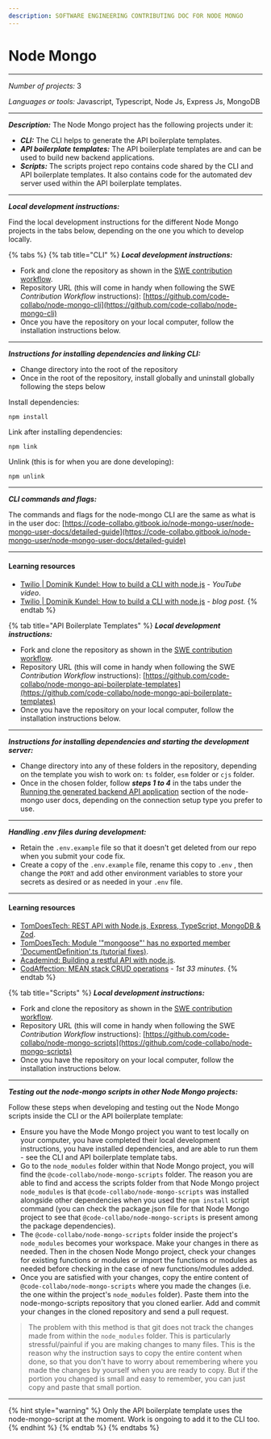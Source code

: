 ```yaml
---
description: SOFTWARE ENGINEERING CONTRIBUTING DOC FOR NODE MONGO
---
```


# Node Mongo

***

_Number of projects:_ 3

_Languages or tools:_ Javascript, Typescript, Node Js, Express Js, MongoDB

***

_**Description:**_ The Node Mongo project has the following projects under it:

* _**CLI:**_ The CLI helps to generate the API boilerplate templates.
* _**API boilerplate templates:**_ The API boilerplate templates are and can be used to build new backend applications.
* _**Scripts:**_ The scripts project repo contains code shared by the CLI and API boilerplate templates. It also contains code for the automated dev server used within the API boilerplate templates.

***

_**Local development instructions:**_

Find the local development instructions for the different Node Mongo projects in the tabs below, depending on the one you which to develop locally.

{% tabs %}
{% tab title="CLI" %}
_**Local development instructions:**_

* Fork and clone the repository as shown in the [SWE contribution workflow](https://docs.collabocommunity.com/contribute/v/software-engineering/#git-workflow-fork-and-clone-repository).
* Repository URL (this will come in handy when following the SWE _Contribution Workflow_ instructions): [https://github.com/code-collabo/node-mongo-cli](https://github.com/code-collabo/node-mongo-cli)
* Once you have the repository on your local computer, follow the installation instructions below.

***

_**Instructions for installing dependencies and linking CLI:**_

* Change directory into the root of the repository
* Once in the root of the repository, install globally and uninstall globally following the steps below

Install dependencies:

```
npm install
```

Link after installing dependencies:

```
npm link
```

Unlink (this is for when you are done developing):

```
npm unlink
```

***

_**CLI commands and flags:**_

The commands and flags for the node-mongo CLI are the same as what is in the user doc: [https://code-collabo.gitbook.io/node-mongo-user/node-mongo-user-docs/detailed-guide](https://code-collabo.gitbook.io/node-mongo-user/node-mongo-user-docs/detailed-guide)

***

#### Learning resources

* [Twilio | Dominik Kundel: How to build a CLI with node.js](https://youtu.be/s2h28p4s-Xs) - _YouTube video_.
* [Twilio | Dominik Kundel: How to build a CLI with node.js](https://www.twilio.com/blog/how-to-build-a-cli-with-node-js) _- blog post._
{% endtab %}

{% tab title="API Boilerplate Templates" %}
_**Local development instructions:**_

* Fork and clone the repository as shown in the [SWE contribution workflow](https://docs.collabocommunity.com/contribute/v/software-engineering/#git-workflow-fork-and-clone-repository).
* Repository URL (this will come in handy when following the SWE _Contribution Workflow_ instructions): [https://github.com/code-collabo/node-mongo-api-boilerplate-templates](https://github.com/code-collabo/node-mongo-api-boilerplate-templates)
* Once you have the repository on your local computer, follow the installation instructions below.

***

_**Instructions for installing dependencies and starting the development server:**_

* Change directory into any of these folders in the repository, depending on the template you wish to work on: `ts` folder, `esm` folder or `cjs` folder.
* Once in the chosen folder, follow _**steps 1 to 4**_ in the tabs under the [Running the generated backend API application](https://code-collabo.gitbook.io/node-mongo-user/node-mongo-user-docs/readme#running-the-generated-backend-api-application) section of the node-mongo user docs, depending on the connection setup type you prefer to use.

***

_**Handling .env files during development:**_

* Retain the `.env.example` file so that it doesn't get deleted from our repo when you submit your code fix.
* Create a copy of the `.env.example` file, rename this copy to `.env` , then change the `PORT` and add other environment variables to store your secrets as desired or as needed in your `.env` file.

***

#### Learning resources

* [TomDoesTech: REST API with Node.js, Express, TypeScript, MongoDB & Zod](https://www.youtube.com/watch?v=BWUi6BS9T5Y).
* [TomDoesTech: Module '"mongoose"' has no exported member 'DocumentDefinition'.ts (tutorial fixes)](https://www.youtube.com/watch?v=5-1KuU-21uI).
* [Academind: Building a restful API with node.js](https://academind.com/tutorials/building-a-restful-api-with-nodejs/).
* [CodAffection: MEAN stack CRUD operations](https://youtu.be/UYh6EvpQquw) - _1st 33 minutes_.
{% endtab %}

{% tab title="Scripts" %}
_**Local development instructions:**_

* Fork and clone the repository as shown in the [SWE contribution workflow](https://docs.collabocommunity.com/contribute/v/software-engineering/#git-workflow-fork-and-clone-repository).
* Repository URL (this will come in handy when following the SWE _Contribution Workflow_ instructions): [https://github.com/code-collabo/node-mongo-scripts](https://github.com/code-collabo/node-mongo-scripts)
* Once you have the repository on your local computer, follow the installation instructions below.

***

_**Testing out the node-mongo scripts in other Node Mongo projects:**_

Follow these steps when developing and testing out the Node Mongo scripts inside the CLI or the API boilerplate template:

* Ensure you have the Mode Mongo project you want to test locally on your computer, you have completed their local development instructions, you have installed dependencies, and are able to run them - see the CLI and API boilerplate template tabs.
* Go to the `node_modules` folder within that Node Mongo project, you will find the `@code-collabo/node-mongo-scripts` folder. The reason you are able to find and access the scripts folder from that Node Mongo project `node_modules` is that `@code-collabo/node-mongo-scripts` was installed alongside other dependencies when you used the `npm install` script command (you can check the package.json file for that Node Mongo project to see that `@code-collabo/node-mongo-scripts` is present among the package dependencies).
* The `@code-collabo/node-mongo-scripts` folder inside the project's `node_modules` becomes your workspace. Make your changes in there as needed. Then in the chosen Node Mongo project, check your changes for existing functions or modules or import the functions or modules as needed before checking in the case of new functions/modules added.
* Once you are satisfied with your changes, copy the entire content of  `@code-collabo/node-mongo-scripts` where you made the changes (i.e. the one within the project's `node_modules` folder). Paste them into the node-mongo-scripts repository that you cloned earlier. Add and commit your changes in the cloned repository and send a pull request.

> The problem with this method is that git does not track the changes made from within the `node_modules` folder. This is particularly stressful/painful if you are making changes to many files. This is the reason why the instruction says to copy the entire content when done, so that you don't have to worry about remembering where you made the changes by yourself when you are ready to copy. But if the portion you changed is small and easy to remember, you can just copy and paste that small portion.

***

{% hint style="warning" %}
Only the API boilerplate template uses the node-mongo-script at the moment. Work is ongoing to add it to the CLI too.
{% endhint %}
{% endtab %}
{% endtabs %}
